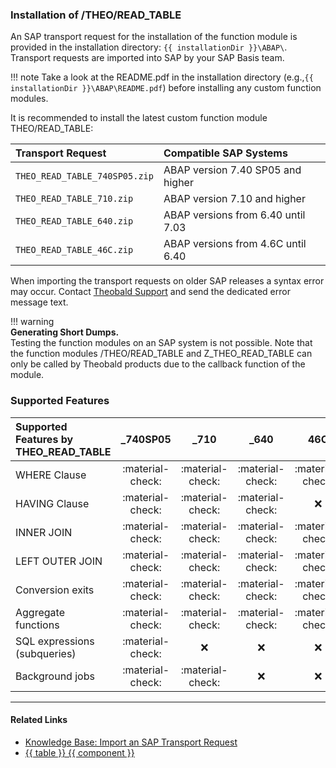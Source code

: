 
### Installation of /THEO/READ_TABLE

An SAP transport request for the installation of the function module is provided in the installation directory: 
`{{ installationDir }}\ABAP\`.<br>
Transport requests are imported into SAP by your SAP Basis team.

!!! note
	Take a look at the README.pdf in the installation directory (e.g.,`{{ installationDir }}\ABAP\README.pdf`) before installing any custom function modules.

It is recommended to install the latest custom function module THEO/READ_TABLE:

| Transport Request | Compatible SAP Systems | 
| :------ |:--- | 
| `THEO_READ_TABLE_740SP05.zip` | ABAP version 7.40 SP05 and higher | 
| `THEO_READ_TABLE_710.zip`  | ABAP version 7.10 and higher | 
| `THEO_READ_TABLE_640.zip`  |  ABAP versions from 6.40 until 7.03 | 
| `THEO_READ_TABLE_46C.zip`  |  ABAP versions from 4.6C until 6.40 | 

When importing the transport requests on older SAP releases a syntax error may occur. Contact [Theobald Support](https://support.theobald-software.com) and send the dedicated error message text.


!!! warning   
	**Generating Short Dumps.**<br>
	Testing the function modules on an SAP system is not possible.
	Note that the function modules /THEO/READ_TABLE and Z_THEO_READ_TABLE can only be called by Theobald products due to the callback function of the module.

	
### Supported Features

| Supported Features by THEO_READ_TABLE| _740SP05 | _710 | _640 | 46C |
| :------ |:---: | :---: | :---: | :---: |
| WHERE Clause | :material-check: | :material-check: | :material-check: | :material-check: | 
| HAVING Clause | :material-check: | :material-check: | :material-check: | :x: |
| INNER JOIN | :material-check: | :material-check: | :material-check: | :material-check: |
| LEFT OUTER JOIN | :material-check: | :material-check: | :material-check: | :material-check: |
| Conversion exits | :material-check: | :material-check: | :material-check: | :material-check: |
| Aggregate functions | :material-check: | :material-check: | :material-check: | :material-check: |
| SQL expressions (subqueries) | :material-check: | :x: | :x: | :x: |
| Background jobs | :material-check: | :material-check: | :x: | :x: |

*****
#### Related Links
- [Knowledge Base: Import an SAP Transport Request](../../knowledge-base/import-an-sap-transport-request.md)
- [{{ table }} {{ component }}](../table/index.md)